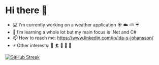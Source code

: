 # Hi there 👋

- :computer: I'm currently working on a weather application :sunny: :cloud: :partly_sunny: :umbrella:
- 🌱 I’m learning a whole lot but my main focus is .Net and C#
- 📫 How to reach me: https://www.linkedin.com/in/ida-s-johansson/
- ⚡ Other interests: :ocean: :surfer: :pizza: :fork_and_knife: :art:

[![GitHub Streak](https://streak-stats.demolab.com/?user=IdasJohansson&theme=dark&fire=red&ring=red&currStreakLabel=red)](https://git.io/streak-stats)

